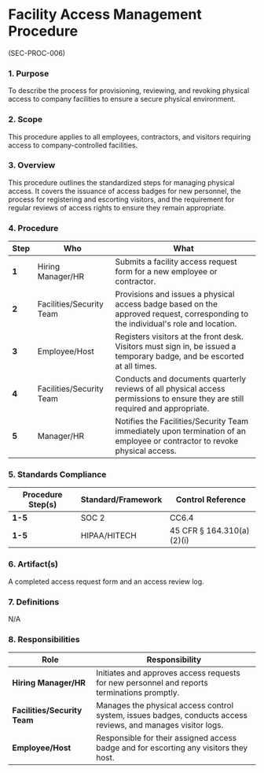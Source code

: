 # Facility Access Management Procedure
(SEC-PROC-006)

### 1. Purpose

To describe the process for provisioning, reviewing, and revoking physical access to company facilities to ensure a secure physical environment.

### 2. Scope

This procedure applies to all employees, contractors, and visitors requiring access to company-controlled facilities.

### 3. Overview

This procedure outlines the standardized steps for managing physical access. It covers the issuance of access badges for new personnel, the process for registering and escorting visitors, and the requirement for regular reviews of access rights to ensure they remain appropriate.

### 4. Procedure

| **Step** | **Who**                      | **What**                                                                                                                            |
| -------- | ---------------------------- | ----------------------------------------------------------------------------------------------------------------------------------- |
| **1**    | Hiring Manager/HR            | Submits a facility access request form for a new employee or contractor.                                                            |
| **2**    | Facilities/Security Team     | Provisions and issues a physical access badge based on the approved request, corresponding to the individual's role and location.    |
| **3**    | Employee/Host                | Registers visitors at the front desk. Visitors must sign in, be issued a temporary badge, and be escorted at all times.              |
| **4**    | Facilities/Security Team     | Conducts and documents quarterly reviews of all physical access permissions to ensure they are still required and appropriate.      |
| **5**    | Manager/HR                   | Notifies the Facilities/Security Team immediately upon termination of an employee or contractor to revoke physical access.           |

### 5. Standards Compliance

| **Procedure Step(s)** | **Standard/Framework**     | **Control Reference**           |
| --------------------- | -------------------------- | ------------------------------- |
| **1-5**               | SOC 2                      | CC6.4                           |
| **1-5**               | HIPAA/HITECH               | 45 CFR § 164.310(a)(2)(i)       |

### 6. Artifact(s)

A completed access request form and an access review log.

### 7. Definitions

N/A

### 8. Responsibilities

| **Role**                   | **Responsibility**                                                                                             |
| -------------------------- | -------------------------------------------------------------------------------------------------------------- |
| **Hiring Manager/HR**      | Initiates and approves access requests for new personnel and reports terminations promptly.                    |
| **Facilities/Security Team** | Manages the physical access control system, issues badges, conducts access reviews, and manages visitor logs. |
| **Employee/Host**          | Responsible for their assigned access badge and for escorting any visitors they host.                          |
